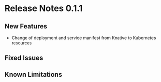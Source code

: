 # Release Notes 0.1.1

## New Features
- Change of deployment and service manifest from Knative to Kubernetes resources

## Fixed Issues

## Known Limitations
